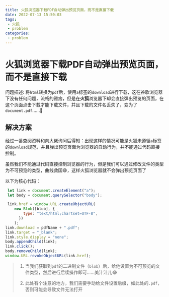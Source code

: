 ```yaml
---
title: 火狐浏览器下载PDF自动弹出预览页面，而不是直接下载
date: 2022-07-13 15:50:03
tags:
 - 火狐
 - problem
categories:
 - problem
---
```


# 火狐浏览器下载PDF自动弹出预览页面，而不是直接下载

问题描述: 将`html`转换为`pdf`后，使用`a`标签的`download`进行下载，这在谷歌浏览器下没有任何问题，流畅的雅痞，但是在**火狐**浏览器下却会直接弹出预览的页面，在这个页面点击下载才能下载文件，并且下载的文件名丢失了，变为了`document.pdf`……😤

## 解决方案

经过一番查阅资料和向大佬询问后得知：出现这样的情况可能是火狐未遵循`a`标签的`download`规范，并且弹出预览页面为浏览器的自动行为，并不能通过代码直接控制。

虽然我们不能通过代码直接控制浏览器的行为，但是我们可以通过修改文件的类型为不可预览的类型，曲线救国😄，这样火狐浏览器就不会弹出预览页面了

以下为核心代码：

```js
 let link = document.createElement("a");
 let body = document.querySelector("body");

 link.href = window.URL.createObjectURL(
 	new Blob([blob], {
        type: "text/html;chartset=UTF-8",
      })
    );
link.download = pdfName + ".pdf";
link.target = "_blank";
link.style.display = "none";
body.appendChild(link);
link.click();
body.removeChild(link);
window.URL.revokeObjectURL(link.href);
```

> 1. 当我们获取到`pdf`的二进制文件（`blob`）后，给他设置为不可预览的文件类型，然后进行后续操作即可……美汁汁儿😂
>
> 2. 此处有个注意的地方，我们需要手动给文件设置后缀，如此处的`.pdf`，否则可能会导致文件无法打开
